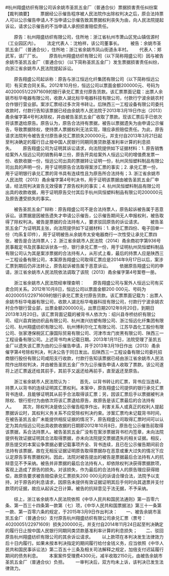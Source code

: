 #杭州翔盛纺织有限公司诉余姚市圣凯五金厂（普通合伙）票据损害责任纠纷案 
【裁判摘要】       票据经公示催告程序被人民法院作出除权判决之后，原合法持票人可以公示催告申请人不当申请公示催告致其票据权利丧失为由，向人民法院提起诉讼，请求公示催告的不当申请人承担损害赔偿责任。       

       原告：杭州翔盛纺织有限公司，住所地：浙江省杭州市萧山区党山镇信源村（工业园区内）。       法定代表人：沈柏祥，该公司董事长。       被告：余姚市圣凯五金厂（普通合伙），住所地：浙江省余姚市凤山街道永丰村。       代表人：郑武军，该厂厂长。       原告杭州翔盛纺织有限公司（以下简称翔盛公司）因与被告余姚市圣凯五金厂（普通合伙）（以下简称圣凯五金厂）发生票据损害责任纠纷，向浙江省余姚市人民法院提起诉讼。

       原告翔盛公司起诉称：原告与浙江恒远化纤集团有限公司（以下简称恒远公司）有买卖合同关系。2012年10月份，恒远公司以票面金额200000元、号码为40200051/22971609的银行承兑汇票支付原告货款。该汇票票面记载：出票人余姚市标华电器有限公司，收款人湖北标华电器科技有限公司，付款行宁波余姚农村合作银行营业部。案涉汇票经过多次背书转让。后陕西三一工程设备有限公司委托收款时，付款行告知该票据已经由余姚市人民法院于2013年3月19日作出（2013）甬余催字第4号判决除权，并由被告圣凯五金厂收取了票款。现该汇票后手已依次将该票退给原告。原告认为，原告合法持有票据，被告以票据遗失为由申请公示催告，导致票据除权，使持票人票据权利无法实现，理应承担赔偿责任。为此，原告请求法院判令被告支付原告承兑汇票损失200000元，并支付自2013年3月21日起至判决确定的履行日止按中国人民银行同期同类贷款基准利率计算的利息损失。       原告翔盛公司为证明其诉讼请求，向法院提供如下证据材料：1. 原告销售给案外人恒远公司的销售码单三份，原告开具给案外人恒远公司的增值费发票一份、收款收据一份，恒远公司出具的票据转让证明一份，杭州凤恒塑料制品有限公司出具的声明一份，用于证明原告合法取得案涉汇票的事实；2. 承兑汇票一份，用于证明银行承兑汇票的背书具有连续性且为原告所合法持有；3. 浙江省余姚市人民法院（2013）甬余催字第4号判决书，用于证明该票据由被告圣凯五金厂申请，经法院判决宣告无效侵害了原告权利的事实；4. 杭州凤恒塑料制品有限公司出具的收款收据，用于证明原告交付其后手杭州凤恒塑料制品有限公司200000元及原告遭受损失的事实。

       被告圣凯五金厂辩称：原告翔盛公司不是合法持票人，原告起诉被告属于恶意诉讼。该票据是因被告遗失才申请公示催告，公示催告期间无人申报权利，被告取得了除权判决。被告是票据的合法持有人，要求驳回原告的诉讼请求。       被告圣凯五金厂为证明其主张，向法院提供如下证据材料：1. 承兑汇票四份、电子回单一份（均系复印件），用于证明被告从余姚市太安电器商行一次性受让承兑汇票四张，被告是合法持票人；2. 浙江省余姚市人民法院（2014）甬余商初字第936号民事裁定书及民事起诉状各一份，银行承兑汇票一份，用于证明杭州凤恒塑料制品有限公司认为其是案涉票据的合法持有人，从形式上看，最后的持票人应是陕西三一工程设备有限公司，本案原告翔盛公司取得汇票应是2014年9月17日以后，案涉汇票到期后仍非法转让，原告起诉被告属于恶意诉讼。       依据原告翔盛公司的申请，浙江省余姚市人民法院依法调取了该院（2013）甬余催字第4号案卷一册。

       浙江省余姚市人民法院经审理查明：       原告翔盛公司与案外人恒远公司有买卖合同关系。2012年10月8日，恒远公司以票面金额200 000元、号码为40200051/22971609的银行承兑汇票支付原告货款。该汇票票面记载为：出票人余姚市标华电器有限公司，收款人湖北标华电器科技有限公司，付款行宁波余姚农村合作银行营业部，出票金额200000元，出票日期2012年9月20日，到期日2013年3月20日。该汇票背面记载的被背书人依次为：绍兴县寺桥纺织有限公司、绍兴县宾驰纺织品有限公司、杭州澳兴纺塑有限公司、浙江恒远化纤集团有限公司、杭州翔盛纺织有限公司、杭州博利尔化工有限公司、江苏华昌化工股份有限公司、张家港保税区汇康国际贸易有限公司、河津市龙门炭黑有限公司、陕西三一工程设备有限公司。上述背书均未记载日期。2013年1月11日，法院受理了圣凯五金厂以遗失该汇票为由的公示催告申请，并于2013年3月19日作出（2013）甬余催字第4号除权判决，判决公告于同日发出。后陕西三一工程设备有限公司委托招商银行股份有限公司咸阳支行收款，付款行告知该票据已经由浙江省余姚市人民法院作出除权判决，并由被告圣凯五金厂作为公示催告申请人收取了票款。该公司遂将上述汇票返还给其前手，其前手又返还给再前手，直至返还至原告。

       浙江省余姚市人民法院认为：       首先，以背书转让的汇票，背书应当连续，持票人以背书的连续证明其汇票权利。本案中，原告翔盛公司提供的银行承兑汇票背书连续，且能够证明其从前手合法取得该汇票；另，因该汇票后手以票据被判决除权、银行拒付为由依次将该汇票退给原告，故原告是该汇票最后的合法持有人。       其次，除权判决是依公示催告程序作出，利害关系人或真正的权利人提起票据诉讼时，其权利义务关系不应受除权判决约束。涉案汇票均未记载背书时间，在被告圣凯五金厂未能提供相反证据的情况下，原告翔盛公司取得汇票时间可以认定为其向恒远公司出具收款收据的日期即2012年10月8日，原告在公示催告前取得该票据，系合法持票人。被告圣凯五金厂没有在案涉票据背书栏内签章，未向法院提供有效证据证明其合法取得票据，亦未向法院提交票据遗失的相关证据。相反，原告提交的本案讼争票据必要记载事项齐全、背书连续，且已在公示催告期间前合法持有该票据，故在无相反证据证明原告取得票据存在恶意或重大过失的情况下应认定原告享有票据权利。因此，法院对被告提出的被告是票据最后合法持有人的抗辩意见不予采纳。被告并非票据的最后合法持有人，却依除权判决获得票据款项，客观上造成了原告的损失。对该损失，作为最后的合法持有人的原告理应获得赔偿，故原告要求被告赔偿承兑汇票损失200 000元的诉请合理合法，法院予以支持，对于原告的利息请求，因原告未提供有效证据证明其后手何时向其退票并支付款项的证据，故应从起诉之日计算。被告的抗辩意见于法无据，不予采纳。

       综上，浙江省余姚市人民法院依照《中华人民共和国民法通则》第一百零六条、第一百三十四条第一款第（七）项，《中华人民共和国票据法》第三十一条第一款、第一百零六条的规定，于2015年3月9日作出判决：       一、被告余姚市圣凯五金厂（普通合伙）支付原告杭州翔盛纺织有限公司承兑汇票（票号：40200051/22971609）损失200000元，并支付自2014年11月24日起至判决确定的履行日止按中国人民银行同期同类贷款基准利率计算的利息损失；       二、驳回原告杭州翔盛纺织有限公司的其余诉讼请求。       以上款项在本判决发生法律效力后十日内履行。如果未按本判决指定的期间履行给付金钱义务，应当依照《中华人民共和国民事诉讼法》第二百五十三条及相关司法解释之规定，加倍支付迟延履行期间的债务利息。       本案案件受理费4300元，减半收取2150元，由被告余姚市圣凯五金厂（普通合伙）负担。       一审判决后，双方均未上诉，该判决已发生法律效力。


